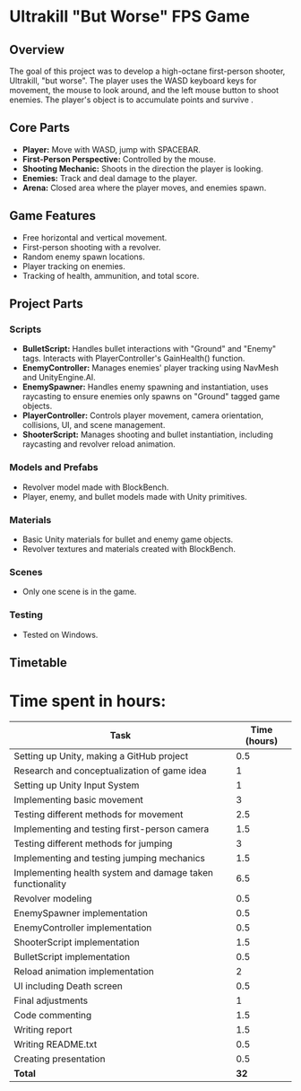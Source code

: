 # Ultrakill "But Worse" FPS Game

## Overview

The goal of this project was to develop a high-octane first-person shooter, Ultrakill, "but worse". The player uses the WASD keyboard keys for movement, the mouse to look around, and the left mouse button to shoot enemies. The player's object is to accumulate points and survive . 

## Core Parts

- **Player:** Move with WASD, jump with SPACEBAR.
- **First-Person Perspective:** Controlled by the mouse.
- **Shooting Mechanic:** Shoots in the direction the player is looking.
- **Enemies:** Track and deal damage to the player.
- **Arena:** Closed area where the player moves, and enemies spawn.

## Game Features

- Free horizontal and vertical movement.
- First-person shooting with a revolver.
- Random enemy spawn locations.
- Player tracking on enemies.
- Tracking of health, ammunition, and total score.

## Project Parts

### Scripts

- **BulletScript:** Handles bullet interactions with "Ground" and "Enemy" tags. Interacts with PlayerController's GainHealth() function.
- **EnemyController:** Manages enemies' player tracking using NavMesh and UnityEngine.AI.
- **EnemySpawner:** Handles enemy spawning and instantiation, uses raycasting to ensure enemies only spawns on "Ground" tagged game objects.
- **PlayerController:** Controls player movement, camera orientation, collisions, UI, and scene management.
- **ShooterScript:** Manages shooting and bullet instantiation, including raycasting and revolver reload animation.

### Models and Prefabs

- Revolver model made with BlockBench.
- Player, enemy, and bullet models made with Unity primitives.

### Materials

- Basic Unity materials for bullet and enemy game objects.
- Revolver textures and materials created with BlockBench.

### Scenes

- Only one scene is in the game.

### Testing

- Tested on Windows.

## Timetable

# Time spent in hours:

| Task                                      | Time (hours) |
| ----------------------------------------- | ------------ |
| Setting up Unity, making a GitHub project | 0.5          |
| Research and conceptualization of game idea| 1            |
| Setting up Unity Input System             | 1            |
| Implementing basic movement               | 3            |
| Testing different methods for movement    | 2.5          |
| Implementing and testing first-person camera| 1.5        |
| Testing different methods for jumping     | 3            |
| Implementing and testing jumping mechanics | 1.5          |
| Implementing health system and damage taken functionality | 6.5 |
| Revolver modeling                        | 0.5          |
| EnemySpawner implementation              | 0.5          |
| EnemyController implementation            | 0.5          |
| ShooterScript implementation              | 1.5          |
| BulletScript implementation               | 0.5          |
| Reload animation implementation           | 2            |
| UI including Death screen                 | 0.5          |
| Final adjustments                         | 1            |
| Code commenting                           | 1.5          |
| Writing report                            | 1.5          |
| Writing README.txt                         | 0.5          |
| Creating presentation                      | 0.5          |
| **Total**                                 | **32**       |


